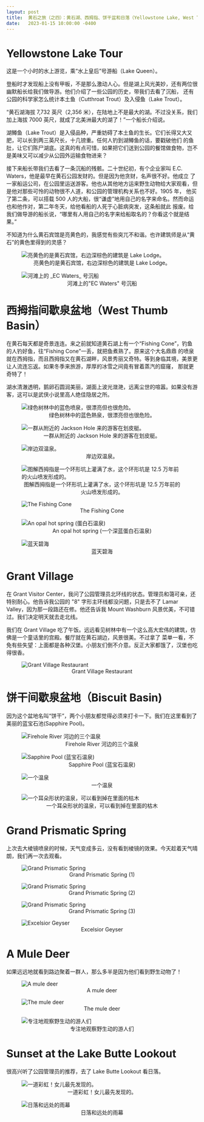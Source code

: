 ```yaml
---
layout: post
title:  黄石之旅（之四）：黄石湖、西拇指、饼干盆和日落（Yellowstone Lake, West Thumb, Biscuit Basin and Sunset at Lake Butte Outlook）
date:   2023-01-15 10:00:00 -0400
---
```


# Yellowstone Lake Tour

这是一个小时的水上游览，乘“水上皇后”号游船（Lake Queen）。

登船时才发现船上没有甲板，不是那么激动人心。但是湖上风光美妙，还有两位很幽默船长给我们做导游。他们介绍了一些公园的历史，带我们去看了沉船，
还有公园的科学家怎么统计本土鱼（Cutthroat Trout）及入侵鱼（Lake Trout）。

“黄石湖海拔 7,732 英尺（2,356 米），在陆地上不是最大的湖。不过没关系，我们加上海拔 7000 英尺，就成了北美洲最大的湖了！”一个船长介绍说。

湖鳟鱼（Lake Trout）是入侵品种，严重妨碍了本土鱼的生长。它们长得又大又肥，可以长到两三英尺长，十几镑重。任何人钓到湖鳟鱼的话，要戳破他们
的鱼肚，让它们陈尸湖底。这真的有点可惜，如果把它们送到公园的餐馆做食物，岂不是美味又可以减少从公园外运输食物进来？

接下来船长带我们去看了一条沉船的残骸。二十世纪初，有个企业家叫 E.C. Waters，他是最早在黄石公园发财的。但是因为他贪财，名声很不好。他成立
了一家船运公司，在公园里运送游客。他也从其他地方运来野生动物给大家观看，但是他对那些可怜的动物很不人道，和公园的管理机构关系也不好。1905 年，
他买了第二条，可以搭载 500 人的大船，很“谦虚”地用自己的名字来命名。然而命运也和他作对，第二年冬天，给他看船的人死于心脏病突发，这条船就此
报废。给我们做导游的船长说，“哪里有人用自己的名字来给船取名的？你看这个就是结果。”

不知道为什么黄石宾馆是亮黄色的，我感觉有些突兀不和谐。也许建筑师是从“黄石”的黄色里得到的灵感？

<figure>
  <img src="../../../assets/images/Yellowstone-Day4/Lake-view-01.jpg" alt="亮黄色的是黄石宾馆，右边深棕色的建筑是 Lake Lodge。"/>
  <center><figcaption>亮黄色的是黄石宾馆，右边深棕色的建筑是 Lake Lodge。</figcaption></center>
</figure>

<figure>
  <img src="../../../assets/images/Yellowstone-Day4/Lake-view-shipwreck.jpg" alt="河滩上的 _EC Waters_ 号沉船"/>
  <center><figcaption>河滩上的"EC Waters" 号沉船</figcaption></center>
</figure>

# 西拇指间歇泉盆地（West Thumb Basin）

在黄石每天都是奇景连连。来之前就知道黄石湖上有一个“Fishing Cone”，钓鱼的人钓好鱼，往“Fishing Cone”一丢，就把鱼煮熟了。原来这个大名鼎鼎
的喷泉就在西拇指，而且西拇指又在黄石湖畔，风景秀丽又奇特。等到身临其境，美景更让人流连忘返。如果冬季来旅游，厚厚的冰雪之间竟有冒着蒸汽的窟窿，
那就更奇特了！

湖水清澈透明，鹅卵石圆润美丽，湖面上波光潋滟，远离尘世的喧嚣。如果没有游客，这可以是武侠小说里高人绝佳隐居之所。

<figure>
  <img src="../../../assets/images/Yellowstone-Day4/West-thumb-hot-springs.jpg" alt="绿色树林中的蓝色喷泉，很漂亮但也很危险。"/>
  <center><figcaption>绿色树林中的蓝色熱泉，很漂亮但也很危险。</figcaption></center>
</figure>

<figure>
  <img src="../../../assets/images/Yellowstone-Day4/West-thumb-kayaking.jpg" alt="一群从附近的 Jackson Hole 来的游客在划皮艇。"/>
  <center><figcaption>一群从附近的 Jackson Hole 来的游客在划皮艇。</figcaption></center>
</figure>

<figure>
  <img src="../../../assets/images/Yellowstone-Day4/West-thumb-double-cones.jpg" alt="岸边双温泉。"/>
  <center><figcaption>岸边双温泉。</figcaption></center>
</figure>

<figure>
  <img src="../../../assets/images/Yellowstone-Day4/West-thumb-exploded-bay.jpg" alt="图解西拇指是一个环形坑上灌满了水，这个环形坑是 12.5 万年前的火山喷发形成的。"/>
  <center><figcaption>图解西拇指是一个环形坑上灌满了水，这个环形坑是 12.5 万年前的火山喷发形成的。</figcaption></center>
</figure>

<figure>
  <img src="../../../assets/images/Yellowstone-Day4/West-thumb-fishing-cone.jpg" alt="The Fishing Cone"/>
  <center><figcaption>The Fishing Cone</figcaption></center>
</figure>

<figure>
  <img src="../../../assets/images/Yellowstone-Day4/West-thumb-opal-hot-spring.jpg" alt="An opal hot spring (蛋白石温泉)"/>
  <center><figcaption>An opal hot spring (一个深蓝蛋白石温泉)</figcaption></center>
</figure>

<figure>
  <img src="../../../assets/images/Yellowstone-Day4/Lake-view-02.jpg" alt="蓝天碧海"/>
  <center><figcaption>蓝天碧海</figcaption></center>
</figure>


# Grant Village

在 Grant Visitor Center，我问了公园管理员北环线的状态。管理员和蔼可亲，还特别耐心。他告诉我公园的 "8" 字形主环线都没问题，只是去不了
Lamar Valley，因为那一段路还在修。他还告诉我 Mount Washburn 风景优美，不可错过。我们决定明天就去走北线。

我们在 Grant Village 吃了午饭。远远看见树林中有一个这么高大宏伟的建筑，仿佛是一个童话里的宫殿。餐厅就在黄石湖边，风景很美。不过拿了
菜单一看，不免有些失望：上面都是各种汉堡。小朋友们倒不介意。反正大家都饿了，汉堡也吃得很香。

<figure>
  <img src="../../../assets/images/Yellowstone-Day4/Grant-Village-Restaurant.jpg" alt="Grant Village Restaurant"/>
  <center><figcaption>Grant Village Restaurant</figcaption></center>
</figure>


# 饼干间歇泉盆地（Biscuit Basin)

因为这个盆地名叫“饼干”，两个小朋友都觉得必须来打卡一下。我们在这里看到了美丽的蓝宝石池(Sapphire Pool)。

<figure>
  <img src="../../../assets/images/Yellowstone-Day4/Biscuit-basin-triple-opals.jpg" alt="Firehole River 河边的三个温泉"/>
  <center><figcaption>Firehole River 河边的三个温泉</figcaption></center>
</figure>

<figure>
  <img src="../../../assets/images/Yellowstone-Day4/West-thumb-Sapphire-Pool.jpg" alt="Sapphire Pool (蓝宝石温泉)"/>
  <center><figcaption>Sapphire Pool (蓝宝石温泉)</figcaption></center>
</figure>

<figure>
  <img src="../../../assets/images/Yellowstone-Day4/West-thumb-Indigo-spring.jpg" alt="一个温泉"/>
  <center><figcaption>一个温泉</figcaption></center>
</figure>

<figure>
  <img src="../../../assets/images/Yellowstone-Day4/West-thumb-ear-spring.jpg" alt="一个耳朵形状的温泉，可以看到掉在里面的枯木"/>
  <center><figcaption>一个耳朵形状的温泉，可以看到掉在里面的枯木</figcaption></center>
</figure>


# Grand Prismatic Spring

上次去大棱镜喷泉的时候，天气变成多云，没有看到棱镜的效果。今天趁着天气晴朗，我们再一次去观看。

<figure>
  <img src="../../../assets/images/Yellowstone-Day4/Grand-Prismatic-Spring-01.jpg" alt="Grand Prismatic Spring"/>
  <center><figcaption>Grand Prismatic Spring (1)</figcaption></center>
</figure>

<figure>
  <img src="../../../assets/images/Yellowstone-Day4/Grand-Prismatic-Spring-02.jpg" alt="Grand Prismatic Spring"/>
  <center><figcaption>Grand Prismatic Spring (2)</figcaption></center>
</figure>

<figure>
  <img src="../../../assets/images/Yellowstone-Day4/Grand-Prismatic-Spring-03.jpg" alt="Grand Prismatic Spring"/>
  <center><figcaption>Grand Prismatic Spring (3)</figcaption></center>
</figure>

<figure>
  <img src="../../../assets/images/Yellowstone-Day4/Excelsior-Geyser.jpg" alt="Excelsior Geyser"/>
  <center><figcaption>Excelsior Geyser</figcaption></center>
</figure>

# A Mule Deer

如果远远地就看到路边聚着一群人，那么多半是因为他们看到野生动物了！

<figure>
  <img src="../../../assets/images/Yellowstone-Day4/Mule-deer-01.jpg" alt="A mule deer"/>
  <center><figcaption>A mule deer</figcaption></center>
</figure>

<figure>
  <img src="../../../assets/images/Yellowstone-Day4/Mule-deer-02.jpg" alt="The mule deer"/>
  <center><figcaption>The mule deer</figcaption></center>
</figure>

<figure>
  <img src="../../../assets/images/Yellowstone-Day4/Mule-deer-watchers.jpg" alt="专注地观察野生动的游人们"/>
  <center><figcaption>专注地观察野生动的游人们</figcaption></center>
</figure>

# Sunset at the Lake Butte Lookout

很高兴听了公园管理员的推荐，去了 Lake Butte Lookout 看日落。

<figure>
  <img src="../../../assets/images/Yellowstone-Day4/Rainbow.jpg" alt="一道彩虹！女儿最先发现的。"/>
  <center><figcaption>一道彩虹！女儿最先发现的。</figcaption></center>
</figure>

<figure>
  <img src="../../../assets/images/Yellowstone-Day4/Sunset-at-Lake-Butte.jpg" alt="日落和远处的雨幕"/>
  <center><figcaption>日落和远处的雨幕</figcaption></center>
</figure>
